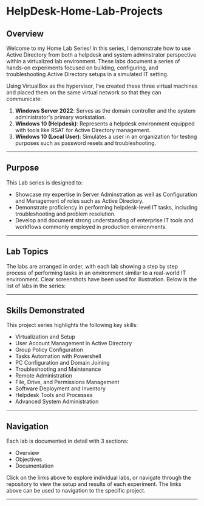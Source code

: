 # HelpDesk-Home-Lab-Projects

## Overview

Welcome to my Home Lab Series! In this series, I demonstrate how to use Active Directory from both a helpdesk and system adminstrator perspective within a virtualized lab environment. These labs document a series of hands-on experiments focused on building, configuring, and troubleshooting Active Directory setups in a simulated IT setting.

Using VirtualBox as the hypervisor, I’ve created these three virtual machines and placed them on the same virtual network so that they can communicate:

1. **Windows Server 2022**: Serves as the domain controller and the system administrator's primary workstation.
2. **Windows 10 (Helpdesk)**: Represents a helpdesk environment equipped with tools like RSAT for Active Directory management.
3. **Windows 10 (Local User)**: Simulates a user in an organization for testing purposes such as password resets and troubleshooting.

---

## Purpose

This Lab series is designed to:

- Showcase my expertise in Server Adminstration as well as Configuration and Management of roles such as Active Directory.
- Demonstrate proficiency in performing helpdesk-level IT tasks, including troubleshooting and problem resolution.
- Develop and document strong understanding of enterprise IT tools and workflows commonly employed in production environments.

---

## Lab Topics

The labs are arranged in order, with each lab showing a step by step process of performing tasks in an environment similar to a real-world IT environment. Clear screenshots have been used for illustration. Below is the list of labs in the series:

---

## Skills Demonstrated

This project series highlights the following key skills:

- Virtualization and Setup
- User Account Management in Active Directory
- Group Policy Configuration
- Tasks Automation with Powershell
- PC Configuration and Domain Joining
- Troubleshooting and Maintenance
- Remote Administration
- File, Drive, and Permissions Management
- Software Deployment and Inventory
- Helpdesk Tools and Processes
- Advanced System Administration
  
---

## Navigation

Each lab is documented in detail with 3 sections:

- Overview
- Objectives
- Documentation

Click on the links above to explore individual labs, or navigate through the repository to view the setup and results of each experiment.
The links above can be used to navigation to the specific project.

---


